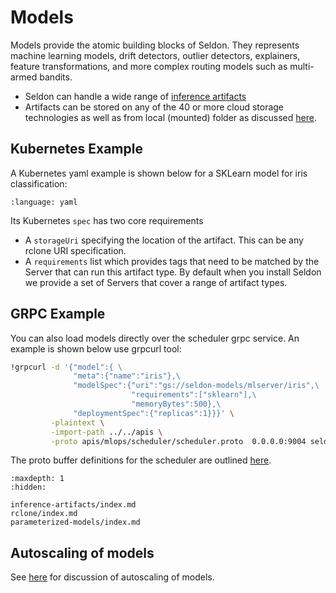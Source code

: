 # Models

Models provide the atomic building blocks of Seldon. They represents machine learning models, drift detectors, outlier detectors, explainers, feature transformations, and more complex routing models such as multi-armed bandits.

 * Seldon can handle a wide range of [inference artifacts](./inference-artifacts/index.md)
 * Artifacts can be stored on any of the 40 or more cloud storage technologies as well as from local (mounted) folder as discussed [here](./rclone/index.md).

## Kubernetes Example

A Kubernetes yaml example is shown below for a SKLearn model for iris classification:

```{literalinclude} ../../../../samples/models/sklearn-iris-gs.yaml 
:language: yaml
```

Its Kubernetes `spec` has two core requirements

 * A `storageUri` specifying the location of the artifact. This can be any rclone URI specification.
 * A `requirements` list which provides tags that need to be matched by the Server that can run this artifact type. By default when you install Seldon we provide a set of Servers that cover a range of artifact types.


## GRPC Example

You can also load models directly over the scheduler grpc service. An example is shown below use grpcurl tool:

```bash
!grpcurl -d '{"model":{ \
              "meta":{"name":"iris"},\
              "modelSpec":{"uri":"gs://seldon-models/mlserver/iris",\
                           "requirements":["sklearn"],\
                           "memoryBytes":500},\
              "deploymentSpec":{"replicas":1}}}' \
         -plaintext \
         -import-path ../../apis \
         -proto apis/mlops/scheduler/scheduler.proto  0.0.0.0:9004 seldon.mlops.scheduler.Scheduler/LoadModel
```

The proto buffer definitions for the scheduler are outlined [here](../apis/scheduler/index.md).

```{toctree}
:maxdepth: 1
:hidden:

inference-artifacts/index.md
rclone/index.md
parameterized-models/index.md
```

## Autoscaling of models

See [here](../kubernetes/autoscaling/index.md) for discussion of autoscaling of models.